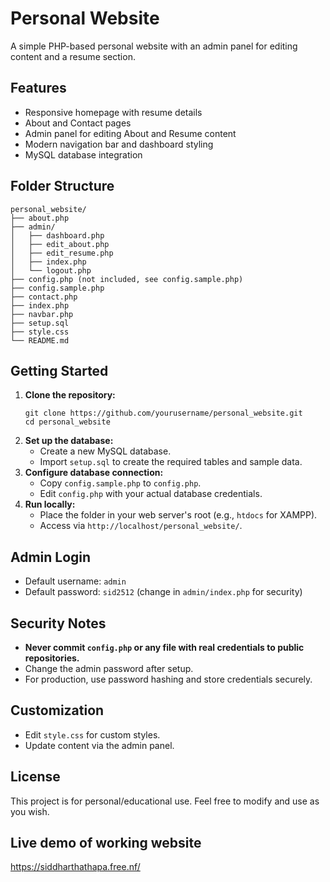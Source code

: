 # Personal Website

A simple PHP-based personal website with an admin panel for editing content and a resume section.

## Features
- Responsive homepage with resume details
- About and Contact pages
- Admin panel for editing About and Resume content
- Modern navigation bar and dashboard styling
- MySQL database integration

## Folder Structure
```
personal_website/
├── about.php
├── admin/
│   ├── dashboard.php
│   ├── edit_about.php
│   ├── edit_resume.php
│   ├── index.php
│   └── logout.php
├── config.php (not included, see config.sample.php)
├── config.sample.php
├── contact.php
├── index.php
├── navbar.php
├── setup.sql
├── style.css
└── README.md
```

## Getting Started

1. **Clone the repository:**
   ```
   git clone https://github.com/yourusername/personal_website.git
   cd personal_website
   ```
2. **Set up the database:**
   - Create a new MySQL database.
   - Import `setup.sql` to create the required tables and sample data.
3. **Configure database connection:**
   - Copy `config.sample.php` to `config.php`.
   - Edit `config.php` with your actual database credentials.
4. **Run locally:**
   - Place the folder in your web server's root (e.g., `htdocs` for XAMPP).
   - Access via `http://localhost/personal_website/`.

## Admin Login
- Default username: `admin`
- Default password: `sid2512` (change in `admin/index.php` for security)

## Security Notes
- **Never commit `config.php` or any file with real credentials to public repositories.**
- Change the admin password after setup.
- For production, use password hashing and store credentials securely.

## Customization
- Edit `style.css` for custom styles.
- Update content via the admin panel.

## License
This project is for personal/educational use. Feel free to modify and use as you wish. 

## Live demo of working website
https://siddharthathapa.free.nf/
